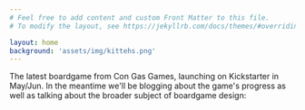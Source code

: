 ```yaml
---
# Feel free to add content and custom Front Matter to this file.
# To modify the layout, see https://jekyllrb.com/docs/themes/#overriding-theme-defaults

layout: home
background: 'assets/img/kittehs.png'
---
```


The latest boardgame from Con Gas Games, launching on Kickstarter in May/Jun. In the meantime we'll be blogging about the game's progress as well as talking about the broader subject of boardgame design: 